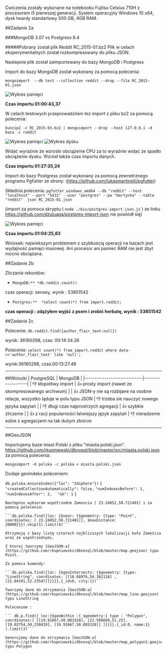 Ćwiczenia zostały wykonane na notebooku Fujitsu Celsius 710H z procesorem i5 pierwszej generacji. System operacyjny Windows 10 x64, dysk twardy standartowy 500 GB, 4GB RAM.

##Zadanie 2a

###MongoDB 3.07 vs Postgress 9.4

#####Pobrany został plik Reddit RC_2015-01.bz2
Plik w celach eksperymentalnych został rozkompresowany do pliku JSON.

Nastepnie plik został zaimportowany do bazy MongoDB i Postgress

Import do bazy MongoDB został wykonany za pomocą polecenia:

``` mongoimport  --db test --collection reddit --drop --file RC_2015-01.json ```

![Wykres pamięci](pic/1.png)

**Czas importu 01:00:43,37**

W celach testowych przeprowadzilem tez import z pliku bz2 za pomocą polecenia:

```bunzip2 -c RC_2015-03.bz2 | mongoimport --drop --host 127.0.0.1 -d baza -c reddit```

![Wykres pamięci](pic/s1.png)
![Wykres dysku](pic/s2.png)

Widać wyraźnie że wzrosło obciążenie CPU za to wyraźnie widać że spadło obciążenie dysku. Wzrósł także czas importu danych.

**Czas importu 01:27:35,24**




Import do bazy Postgress został wykonany za pomocą zewnetrznego programu Pgfutter ze strony:
(https://github.com/lukasmartinelli/pgfutter)

Składnia polecenia: 
```pgfutter_windows_amd64 --db "reddit" --host "localhost" --port "5432" --user "postgres" --pw "martynka" --table "reddit"  json RC_2015-01.json```

(import za pomoca skryptu ( ```node ./bin/postgres-import-json.js``` ) ze linku https://github.com/dzuluaga/postgres-import-json nie powiódł się)

![Wykres pamięci](pic/3.png)

**Czas importu 01:04:25,83**

Wniosek: najwiekszym problemem z szybkością operacji na bazach jest wydajność pamięci masowej. Ani procesor ani pamiec RAM nie jest zbyt mocno obciążana.


##Zadanie 2b

Zliczanie rekordów:

- ```MongoDB:** *db.reddit.count()```

czas operacji: zerowy, wynik : 53851542

- ```Postgres:**  *select count(*) from import.reddit;```

**czas operacji : zdążyłem wyjść z psem i zrobić herbatę, wynik : 53851542**


##Zadanie 2c

Polecenie:
```db.reddit.find({author_flair_text:null}) ```

wynik: 36160298,
czas: 00:14:34.26

Polecenie:
```select count(*) from import.reddit where data->>'author_flair_text' like 'null';```

wynik:36160298,
czas:00:13:27.48




---------------------------------






##Wnioski
| PostgreSQL                  | MongoDB           |
|-----------------------------|-------------------|
| :-1: kłopotliwy import           | :+1: prosty import (nawet ze skompresowanego archiwum)   |
| :+1: JSON-y nie są rozbijane na osobne relacje, wszystko ląduje w polu typu JSON   | :-1: trzeba sie nauczyć nowego języka zapytań  |
| :-1: długi czas najprostrzych agregacji | :+1: szybkie zliczenie |
| :+1: z racji popularności łatwiejszy język zapytań | :-1: nieradzenie sobie z agregacjami na tak dużym zbiorze

----------------------------------
##GeoJSON

Importujemy baze miast Polski z pliku "miasta.polski.json". https://github.com/rkupniewski/dbnosql/blob/master/src/miasta.polski.json
za pomocą polecenia:

```mongoimport -d polska -c polska < miasta.polski.json```


Dodaje geoindeks poleceniem:

```db.polska.ensureIndex({"loc": "2dsphere"})```
```{ ```
```  "createdCollectionAutomatically": false,```
```"numIndexesBefore": 1,```
```  "numIndexesAfter": 2,```
```  "ok": 1```
```}```
```
Nastepnie wybieram współrzedne Zamoscia [ 23.24852,50.721401] i za pomocą polecenia:

```db.polska.find({loc: {$near: {$geometry: {type: "Point", coordinates: [ 23.24852,50.721401]}, $maxDistance: 20000}}}).skip(1).limit(4)```

Otrzymuję z bazy listę czterech najblizszych lokalizacji koło Zamościa wraz ze współrzednymi.

Z ktorej tworzymy [GeoJSON-a](https://github.com/rkupniewski/dbnosql/blob/master/map.geojson) typu Point.

Za pomoca komendy:

```db.polska.find({loc: {$geoIntersects: {$geometry: {type: "LineString", coordinates: [[18.68976,54.361118] ,[21.04191,52.23547]]}}}},{_id=0, city:1})```

Tworzymy dane do otrzymania [GeoJSON-a](https://github.com/rkupniewski/dbnosql/blob/master/map_line.geojson) typu LineString

Poleceniem :

``` db.p.find({ loc:{$geoWithin :{ $geometry:{ type : "Polygon", coordinates:[ [[19.91667,50.083328], [22.566669,51.25], [19.02754,50.258419], [19.91667,50.083328]] ]}}}},{_id:0, name:1} ).limit(3)```

Generujemy dane do otrzymania [GeoJSON-a](https://github.com/rkupniewski/dbnosql/blob/master/map_polygon1.geojson) typu Polygon
